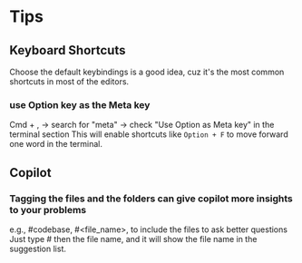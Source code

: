 # Tips

## Keyboard Shortcuts

Choose the default keybindings is a good idea, cuz it's the most common shortcuts in most of the editors.

### use Option key as the Meta key

Cmd + , -> search for "meta" -> check "Use Option as Meta key" in the terminal section
This will enable shortcuts like `Option + F` to move forward one word in the terminal.

## Copilot

### Tagging the files and the folders can give copilot more insights to your problems

e.g., #codebase, #<file_name>, to include the files to ask better questions
Just type # then the file name, and it will show the file name in the suggestion list.
